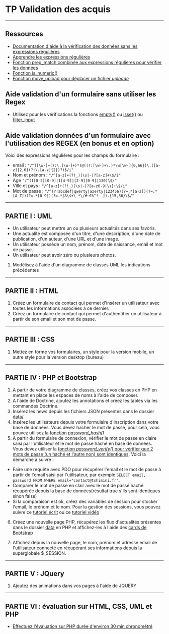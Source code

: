 # TP Validation des acquis

---

## Ressources

- [Documentation d'aide à la vérification des données sans les expressions régulières](https://www.php.net/manual/fr/function.filter-var.php)
- [Apprendre les expressions régulières](https://regexlearn.com/fr/learn/regex101)
- [Fonction preg_match combinée aux expressions régulières pour vérifier les données](https://www.php.net/manual/fr/function.preg-match)
- [Fonction is_numeric()](https://www.php.net/manual/fr/function.is-numeric.php)
- [Fonction move_upload pour déplacer un fichier *uploadé*](https://www.php.net/manual/fr/function.move-uploaded-file.php)

## Aide validation d'un formulaire sans utiliser les Regex

- Utilisez pour les vérifications la fonctions [empty()](https://www.php.net/manual/fr/function.empty) ou [isset()](https://www.php.net/manual/fr/function.isset.php) ou [filter_input](https://www.php.net/manual/fr/function.filter-input.php)

## Aide validation données d'un formulaire avec l'utilisation des REGEX (en bonus et en option)

Voici des expressions régulières pour les champs du formulaire :
- email : `"/^([\w-]+(?:\.[\w-]+)*)@((?:[\w-]+\.)*\w[\w-]{0,66})\.([a-z]{2,6}(?:\.[a-z]{2})?)$/i"`
- Nom et prénom :  `"/^[a-z]+(?!_)(\s|-)?[a-z]+\$/i"`
- Age `"/^(1[0-2][0-9]|1[4-9]|[2-9][0-9]|130)\$/"`
- Ville et pays : `"/^[a-z]+(?!_)(\s|-)?[a-z0-9|\s]+\$/i"`
- Mot de passe : `"/^(?!abcdef|qwerty|azerty|123456)(?=.*[a-z])(?=.*[A-Z])(?=.*[0-9])(?=.*[&\$+\-*\/#~€%^!-_]).{15,36}\$/"`

---

## PARTIE I : UML

- Un utilisateur peut mettre un ou plusieurs actualités dans ses favoris.
- Une actualité est composée d'un titre, d'une description, d'une date de publication, d'un auteur, d'une URL et d'une image.
- Un utilisateur possède un nom, prénom, date de naissance, email et mot de passe.
- Un utilisateur peut avoir zéro ou plusieurs photos.

1. Modélisez à l'aide d'un diagramme de classes UML les indications précédentes

---

## PARTIE II : HTML

1. Créez un formulaire de contact qui permet d'insérer un utilisateur avec toutes les informations associées à ce dernier.
2. Créez un formulaire de contact qui permet d'authentifier un utilisateur à partir de son email et son mot de passe.

---

## PARTIE III : CSS

1. Mettez en forme vos formulaires, un style pour la version mobile, un autre style pour la version desktop (bureau)

---

## PARTIE IV : PHP et Bootstrap

1. A partir de votre diagramme de classes, créez vos classes en PHP en mettant en place les espaces de noms à l'aide de composer.
2. A l'aide de Doctrine, ajoutez les annotations et créez les tables via les commandes Doctrine.
3. Insérez les news depuis les fichiers JSON présentes dans le dossier [data/](./data)
4. Insérez les utilisateurs depuis votre formulaire d'inscription dans votre base de données.
Vous devez hacher le mot de passe, pour cela, vous pouvez utilisez la [fonction *password_hash()*](https://www.php.net/manual/fr/function.password-hash)
5. A partir du formulaire de connexion, vérifier le mot de passe en claire saisi par l'utilisateur et le mot de passe haché en base de données. Vous devez utiliser la [fonction *password_verify()* pour vérifier que 2 mots de passe (un haché et l'autre non) sont identiques](https://www.php.net/manual/fr/function.password-verify.php).
Voici la démarche à suivre : 
- Faire une requête avec PDO pour récupérer l'email et le mot de passe à partir de l'email saisi par l'utilisateur, par exemple `SELECT email, password FROM WHERE email="contact@tshimini.fr"`.
- Comparer le mot de passe en clair avec le mot de passé haché récupérée depuis la base de données(résultat true s'ils sont identiques sinon false)
- Si la comparaison est ok, créez des variables de session pour stocker l'email, le prénom et le nom. Pour la gestion des sessions, vous pouvez suivre ce [tutoriel écrit](https://www.pierre-giraud.com/php-mysql-apprendre-coder-cours/session-definition-utilisation/) ou ce [tutoriel vidéo](https://www.youtube.com/watch?v=j0a1kQpELRo)

6. Créez une nouvelle page PHP, récupérez les flux d'actualités présentes dans le dossier [data](./data/) en PHP et affichez-les à l'aide des [cards de Bootstrap](https://getbootstrap.com/docs/5.0/components/card/)

7. Affichez depuis la nouvelle page, le nom, prénom et adresse email de l'utilisateur connecté en récupérant ses informations depuis la superglobale $_SESSION.

---

## PARTIE V : JQuery

1. Ajoutez des animations dans vos pages à l'aide de JQUERY

---

## PARTIE VI : évaluation sur HTML, CSS, UML et PHP

- [Effectuez l'évaluation sur PHP durée d'environ 30 min chronométré](https://docs.google.com/forms/d/e/1FAIpQLSfiD4NhWpcptSJ3xihZiojCz73UR1eTWtYIskQ3G2uscNDA0w/viewform)

